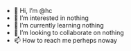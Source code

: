 - 👋 Hi, I’m @hc
- 👀 I’m interested in nothing
- 🌱 I’m currently learning nothing
- 💞️ I’m looking to collaborate on nothing
- 📫 How to reach me perheps noway

<!---
zhcyueliyangzi/zhcyueliyangzi is a ✨ special ✨ repository because its `README.md` (this file) appears on your GitHub profile.
You can click the Preview link to take a look at your changes.
--->
